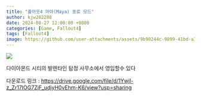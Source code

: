 ```yaml
---
title: "폴아웃4 마야(Maya) 동료 모드"
author: kjw202288
date: 2024-08-27 12:00:00 +0800
categories: [Game, Fallout4]
tags: [Fallout4]
image: https://github.com/user-attachments/assets/9b90244c-9899-41bd-a396-2566c9612330
---
```


<img src="https://github.com/user-attachments/assets/9b90244c-9899-41bd-a396-2566c9612330">

다이아몬드 시티의 발렌타인 탐정 사무소에서 영입할수 있다

다운로드 링크 : <https://drive.google.com/file/d/1Ywjl-z_Zr17IOG7ZjF_udjyH0vEhm-K6/view?usp=sharing>

